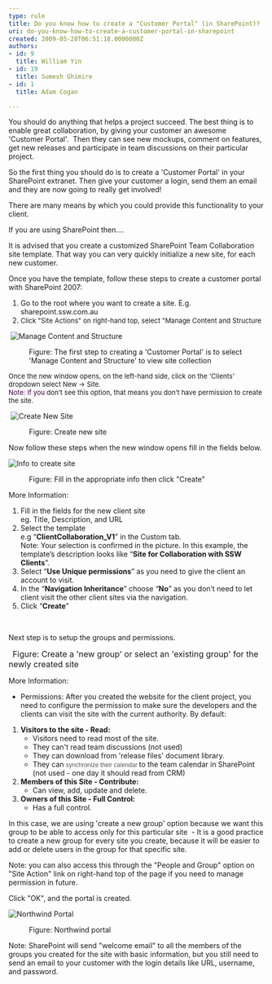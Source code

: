 ```yaml
---
type: rule
title: Do you know how to create a "Customer Portal" (in SharePoint)?
uri: do-you-know-how-to-create-a-customer-portal-in-sharepoint
created: 2009-05-28T06:51:18.0000000Z
authors:
- id: 9
  title: William Yin
- id: 19
  title: Sumesh Ghimire
- id: 1
  title: Adam Cogan

---
```




<span class='intro'> 
  <p>​You should do anything that helps a project succeed. The best thing is to enable great collaboration, by giving your customer an awesome 'Customer&#160;Portal'.&#160; Then they can see new mockups, comment on features, get new releases and participate in team discussions on their particular project.<br></p>
<p>So the first thing you should do is to create a 'Customer Portal' in your SharePoint extranet. Then give your&#160;customer a login,&#160;send them an email and they are now going&#160;to really get involved!</p>
<p>There are many means by which you could provide this functionality to your client. </p>
<p>If you are using SharePoint then....</p>
<p>It is advised that you create a customized SharePoint Team Collaboration site template. That way you can very quickly initialize a new site, for each new customer.</p>
<p>Once you have the template, follow these steps to create a customer portal with SharePoint 2007&#58;</p>
 </span>

<ol><li>Go to the root where you want to create a site. E.g. sharepoint.ssw.com.au</li><li>
      <font size="2">Click &quot;Site Actions&quot; on right-hand top, select &quot;Manage Content and Structure</font> </li></ol><dl class="goodImage"><dt><p>&#160;<img border="0" src="ManageContentAndStructure.jpg" alt="Manage Content and Structure" style="border-width&#58;0px;border-style&#58;solid;" /></p></dt><dt></dt><dd>Figure&#58; The first step to creating a 'Customer Portal' is to select 'Manage Content and Structure' to view site collection </dd></dl><p>
   <font size="2">Once the new window opens, on the left-hand side, click on the 'Clients' dropdown select New&#160;-&gt; Site. <br> </font> <font size="2"> <font color="#400040">Note&#58; If you </font>don’t see this option, that means you don’t have permission to create the site.</font></p><dl class="goodImage"><dt><p>&#160;<img border="0" src="CreateNewSiteStep1.jpg" alt="Create New Site" style="border-width&#58;0px;border-style&#58;solid;" /><br></p></dt><dt></dt><dd>Figure&#58; Create new site </dd></dl><p>Now follow these steps when the new window opens fill in the fields below.</p><dl class="goodImage"><dt><p>
         <img border="0" src="CreateNewSiteStep2.jpg" alt="Info to create site" style="border-width&#58;0px;border-style&#58;solid;" />&#160;</p></dt><dt></dt><dd>Figure&#58; Fill in the appropriate info then click &quot;Create&quot; </dd></dl><p>More Information&#58;</p><ol><li>Fill in the fields for the new client site <br>eg. Title, Description, and URL</li><li>Select the template <br>e.g “<b>ClientCollaboration_V1</b>” in the Custom tab.<br>Note&#58; Your selection is confirmed in the picture. In this example, the template’s description looks like “<b>Site for Collaboration with SSW Clients</b>”.</li><li>Select “<b>Use Unique permissions</b>” as you need to give the client an account to visit.</li><li>In the “<b>Navigation Inheritance</b>” choose&#160;“<b>No</b>” as you don’t need to let client visit the other client sites via the navigation.</li><li>Click “<strong>Create</strong>”</li></ol><p>&#160;</p><p>Next step is to setup the groups and permissions.</p> 
<img src="SetUpGroupForSite.jpg" class="ms-rteCustom-ImageArea" alt="" />&#160;&#160;<font size="-0" class="ms-rteCustom-FigureGood">Figure&#58; Create a 'new group' or select an 'existing group' for the newly created site</font> 
<p>More Information&#58;<br></p><ul><li>Permissions&#58; After you created the website for the client project, you need to configure the permission to make sure the developers and the clients can visit the site with the current authority. By default&#58;</li></ul><ol><li>
      <strong>Visitors to the site - Read&#58; </strong> 
      <ul><li>Visitors need to read most of the site.</li><li>They can't read team discussions (not used)</li><li>They can download from 'release files' document library.</li><li>They can <span style="font-family&#58;verdana, sans-serif;color&#58;#555555;font-size&#58;9pt;">synchronize their calendar </span>to the team calendar in SharePoint (not used - one day it should read from CRM)</li></ul></li><li>
      <strong>Members of this Site - Contribute&#58;</strong> 
      <ul><li>Can view, add, update and delete.</li></ul></li><li>
      <strong>Owners of this Site - Full Control&#58;</strong> 
      <ul><li>Has a full control.</li></ul></li></ol><p>In this case, we are using 'create a new group' option because we want this group to be able to access only for this particular site&#160; - It is a good practice to create a new group for every site you create, because it will be easier to add or delete users in the group for that specific site.</p><p>Note&#58; you can also access this through the &quot;People and Group&quot; option on &quot;Site Action&quot; link on right-hand top of the page&#160;if you need to manage permission in future.</p><p>Click &quot;OK&quot;, and the portal is created.</p><dl class="goodImage"><dt><p>
         <img border="0" src="Northwind%20Portal.jpg" alt="Northwind Portal" style="border-width&#58;0px;border-style&#58;solid;" /><br></p></dt><dt></dt><dd>Figure&#58; Northwind portal<br></dd></dl><p>Note&#58; SharePoint will send &quot;welcome email&quot; to all the members of the groups you created&#160;for the site with basic information, but you still need to send an&#160;email to your customer with the login details like URL, username, and password.</p>


